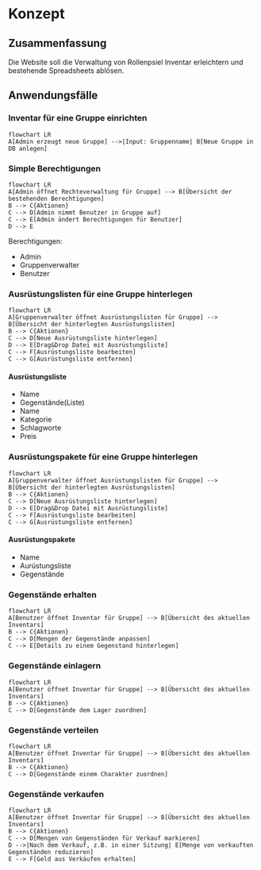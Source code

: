 # Konzept
## Zusammenfassung

Die Website soll die Verwaltung von Rollenpsiel Inventar erleichtern und bestehende Spreadsheets ablösen.

## Anwendungsfälle
### Inventar für eine Gruppe einrichten

```mermaid
flowchart LR
A[Admin erzeugt neue Gruppe] -->|Input: Gruppenname| B[Neue Gruppe in DB anlegen]
```

### Simple Berechtigungen

```mermaid
flowchart LR
A[Admin öffnet Rechteverwaltung für Gruppe] --> B[Übersicht der bestehenden Berechtigungen]
B --> C{Aktionen}
C --> D[Admin nimmt Benutzer in Gruppe auf]
C --> E[Admin ändert Berechtigungen für Benutzer]
D --> E
```

Berechtigungen:
 - Admin
 - Gruppenverwalter
 - Benutzer

### Ausrüstungslisten für eine Gruppe hinterlegen

```mermaid
flowchart LR
A[Gruppenverwalter öffnet Ausrüstungslisten für Gruppe] --> B[Übersicht der hinterlegten Ausrüstungslisten]
B --> C{Aktionen}
C --> D[Neue Ausrüstungsliste hinterlegen]
D --> E[Drag&Drop Datei mit Ausrüstungsliste]
C --> F[Ausrüstungsliste bearbeiten]
C --> G[Ausrüstungsliste entfernen]
```

#### Ausrüstungsliste
 - Name
 - Gegenstände(Liste)
  - Name
  - Kategorie
  - Schlagworte
  - Preis

### Ausrüstungspakete für eine Gruppe hinterlegen

```mermaid
flowchart LR
A[Gruppenverwalter öffnet Ausrüstungslisten für Gruppe] --> B[Übersicht der hinterlegten Ausrüstungslisten]
B --> C{Aktionen}
C --> D[Neue Ausrüstungsliste hinterlegen]
D --> E[Drag&Drop Datei mit Ausrüstungsliste]
C --> F[Ausrüstungsliste bearbeiten]
C --> G[Ausrüstungsliste entfernen]
```

#### Ausrüstungspakete
 - Name
 - Aurüstungsliste
 - Gegenstände

### Gegenstände erhalten

```mermaid
flowchart LR
A[Benutzer öffnet Inventar für Gruppe] --> B[Übersicht des aktuellen Inventars]
B --> C{Aktionen}
C --> D[Mengen der Gegenstände anpassen]
C --> E[Details zu einem Gegenstand hinterlegen]
```

### Gegenstände einlagern

```mermaid
flowchart LR
A[Benutzer öffnet Inventar für Gruppe] --> B[Übersicht des aktuellen Inventars]
B --> C{Aktionen}
C --> D[Gegenstände dem Lager zuordnen]
```

### Gegenstände verteilen

```mermaid
flowchart LR
A[Benutzer öffnet Inventar für Gruppe] --> B[Übersicht des aktuellen Inventars]
B --> C{Aktionen}
C --> D[Gegenstände einem Charakter zuordnen]
```

### Gegenstände verkaufen

```mermaid
flowchart LR
A[Benutzer öffnet Inventar für Gruppe] --> B[Übersicht des aktuellen Inventars]
B --> C{Aktionen}
C --> D[Mengen von Gegenständen für Verkauf markieren]
D -->|Nach dem Verkauf, z.B. in einer Sitzung| E[Menge von verkauften Gegenständen reduzieren]
E --> F[Geld aus Verkäufen erhalten]
```
